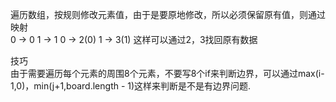 遍历数组，按规则修改元素值，由于是要原地修改，所以必须保留原有值，则通过映射  
0 -> 0
1 -> 1
0 -> 2(0)
1 -> 3(1)
这样可以通过2，3找回原有数据

技巧  
由于需要遍历每个元素的周围8个元素，不要写8个if来判断边界，可以通过max(i-1,0)，min(j+1,board.length - 1)这样来判断是不是有边界问题.
